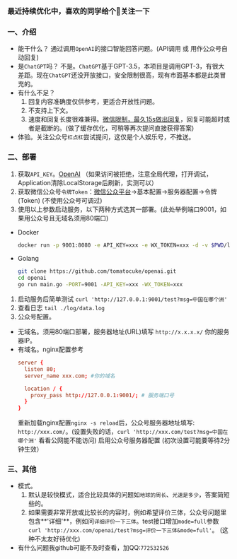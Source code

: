 ### 最近持续优化中，喜欢的同学给个🌟关注一下

### 一、介绍
- 能干什么？ 通过调用`OpenAI`的接口智能回答问题。(API调用 或 用作公众号自动回复)
- 是`ChatGPT`吗？  不是。`ChatGPT`基于GPT-3.5，本项目是调用GPT-3，有很大差距。现在`ChatGPT`还没开放接口，安全限制很高，现有市面基本都是此类冒充的。
- 有什么不足？ 
  1. 回复内容准确度仅供参考，更适合开放性问题。 
  2. 不支持上下文。
  3. 速度和回复长度很难兼得。[微信限制，最久15s做出回复](https://developers.weixin.qq.com/doc/offiaccount/Message_Management/Passive_user_reply_message.html)，回复可能超时或者是截断的。(做了缓存优化，可稍等再次提问直接获得答案)
- 体验。关注公众号`杠点杠`尝试提问，这仅是个人娱乐号，不推送。

### 二、部署
1. 获取`API_KEY`。[OpenAI](https://beta.openai.com/account/api-keys) （如果访问被拒绝，注意全局代理，打开调试，Application清除LocalStorage后刷新，实测可以）
2. 获取微信公众号`令牌Token`：[微信公众平台](https://mp.weixin.qq.com/)->基本配置->服务器配置->令牌(Token)  (不使用公众号可调过)
3. 使用以上参数启动服务，以下两种方式选其一部署。(此处举例端口9001，如果用公众号且无域名须用80端口)
  - Docker
    ```bash
    docker run -p 9001:8080 -e API_KEY=xxx -e WX_TOKEN=xxx -d -v $PWD/log:/app/log tomatocuke/openai
    ```
  - Golang
    ```bash 
    git clone https://github.com/tomatocuke/openai.git
    cd openai
    go run main.go -PORT=9001 -API_KEY=xxx -WX_TOKEN=xxx 
    ```
1. 启动服务后简单测试 `curl 'http://127.0.0.1:9001/test?msg=中国在哪个洲'` 
2. 查看日志 `tail ./log/data.log`
3. 公众号配置。 
  - 无域名。须用80端口部署，服务器地址(URL)填写 `http://x.x.x.x/` 你的服务器IP。
  - 有域名。nginx配置参考
    ```conf
    server {
      listen 80;
      server_name xxx.com; #你的域名

      location / {
        proxy_pass http://127.0.0.1:9001/; # 服务端口号
      }
    }
    ```
    重新加载nginx配置`nginx -s reload`后，公众号服务器地址填写: `http://xxx.com/`。(设置失败的话，`curl 'http://xxx.com/test?msg=中国在哪个洲'` 看看公网能不能访问)
    启用公众号服务器配置  (初次设置可能要等待2分钟生效）


### 三、其他
- 模式。
  1. 默认是较快模式，适合比较具体的问题如`地球的周长`、`光速是多少`，答案简短些的。  
  2. 如果需要非常开放或比较长的内容时，例如希望评价三体，公众号问题里包含**'详细'**，例如问`详细评价一下三体`。test接口增加`mode=full`参数 `curl 'http://xxx.com/openai/test?msg=评价一下三体&mode=full'`。 (这种不太友好待优化)
- 有什么问题我github可能不及时查看，加QQ:`772532526`
